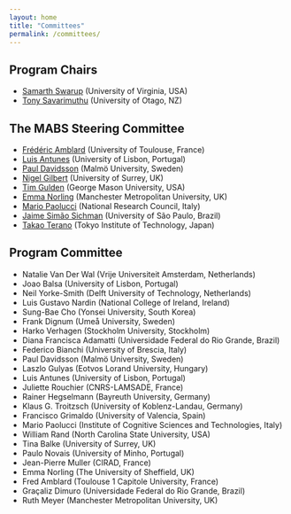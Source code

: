 ```yaml
---
layout: home
title: "Committees"
permalink: /committees/
---
```


## Program Chairs

* [Samarth Swarup](http://people.virginia.edu/~ss7rs) (University of Virginia, USA)
* [Tony Savarimuthu](http://waitaki.otago.ac.nz/~tonyr/) (University of Otago, NZ)

## The MABS Steering Committee

* [Frédéric Amblard](http://simsoc.free.fr/) (University of Toulouse, France)
* [Luis Antunes](http://www.di.fc.ul.pt/~xarax/) (University of Lisbon, Portugal)
* [Paul Davidsson](http://forskning.mah.se/en/id/ctpada) (Malmö University, Sweden)
* [Nigel Gilbert](http://www.surrey.ac.uk/sociology/people/nigel_gilbert/) (University of Surrey, UK)
* [Tim Gulden](http://www.cissm.umd.edu/people/tim-gulden) (George Mason University, USA)
* [Emma Norling](http://www2.docm.mmu.ac.uk/STAFF/E.Norling/) (Manchester Metropolitan University, UK)
* [Mario Paolucci](http://www.istc.cnr.it/people/mario-paolucci) (National Research Council, Italy)
* [Jaime Simão Sichman](http://www.pcs.usp.br/~jaime/) (University of São Paulo, Brazil)
* [Takao Terano](http://www.trn.dis.titech.ac.jp/GEAR/index.html) (Tokyo Institute of Technology, Japan)

## Program Committee
* Natalie Van Der Wal (Vrije Universiteit Amsterdam, Netherlands)
* Joao Balsa (University of Lisbon, Portugal)
* Neil Yorke-Smith (Delft University of Technology, Netherlands)
* Luis Gustavo Nardin (National College of Ireland, Ireland)
* Sung-Bae Cho (Yonsei University, South Korea)
* Frank Dignum (Umeå University, Sweden)
* Harko Verhagen (Stockholm University, Stockholm)
* Diana Francisca Adamatti (Universidade Federal do Rio Grande, Brazil)
* Federico Bianchi (University of Brescia, Italy)
* Paul Davidsson (Malmö University, Sweden)
* Laszlo Gulyas (Eotvos Lorand University, Hungary)
* Luis Antunes (University of Lisbon, Portugal)
* Juliette Rouchier (CNRS-LAMSADE, France)
* Rainer Hegselmann (Bayreuth University, Germany)
* Klaus G. Troitzsch (University of Koblenz-Landau, Germany)
* Francisco Grimaldo (University of Valencia, Spain)
* Mario Paolucci (Institute of Cognitive Sciences and Technologies, Italy)
* William Rand (North Carolina State University, USA)
* Tina Balke (University of Surrey, UK)
* Paulo Novais (University of Minho, Portugal)
* Jean-Pierre Muller (CIRAD, France)
* Emma Norling (The University of Sheffield, UK)
* Fred Amblard (Toulouse 1 Capitole University, France)
* Graçaliz Dimuro (Universidade Federal do Rio Grande, Brazil)
* Ruth Meyer (Manchester Metropolitan University, UK)

